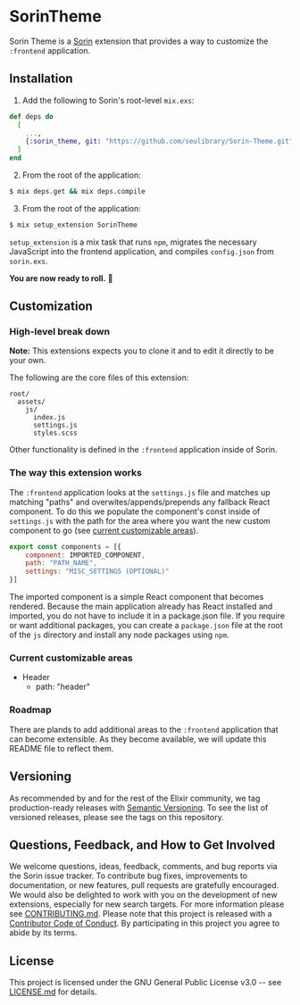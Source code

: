 # SorinTheme

Sorin Theme is a [Sorin](https://github.com/seulibrary/Sorin) extension that provides a way to customize the `:frontend` application.

## Installation

1. Add the following to Sorin's root-level `mix.exs`:

```elixir
def deps do
  [
    ...,
    {:sorin_theme, git: "https://github.com/seulibrary/Sorin-Theme.git"},
  ]
end
```

2. From the root of the application:

```sh
$ mix deps.get && mix deps.compile
```

3. From the root of the application:

```sh
$ mix setup_extension SorinTheme
```

`setup_extension` is a mix task that runs `npm`, migrates the necessary JavaScript into the frontend application, and compiles `config.json` from `sorin.exs`.

**You are now ready to roll.** :red_car:

## Customization

### High-level break down

**Note:** This extensions expects you to clone it and to edit it directly to be your own.

The following are the core files of this extension:

```
root/
  assets/
    js/
      index.js
      settings.js
      styles.scss
```

Other functionality is defined in the `:frontend` application inside of Sorin.

### The way this extension works

The `:frontend` application looks at the `settings.js` file and matches up matching "paths" and overwites/appends/prepends any fallback React component. To do this we populate the component's const inside of `settings.js` with the path for the area where you want the new custom component to go (see [current customizable areas](#current-customizable-areas)).

```js
export const components = [{
    component: IMPORTED_COMPONENT,
    path: "PATH_NAME",
    settings: "MISC_SETTINGS (OPTIONAL)"
}]
```

The imported component is a simple React component that becomes rendered. Because the main application already has React installed and imported, you do not have to include it in a package.json file. If you require or want additional packages, you can create a `package.json` file at the root of the `js` directory and install any node packages using `npm`.

### Current customizable areas

* Header
  * path: "header"

### Roadmap

There are plands to add additional areas to the `:frontend` application that can become extensible. As they become available, we will update this README file to reflect them.

## Versioning

As recommended by and for the rest of the Elixir community, we tag production-ready releases with [Semantic Versioning](http://semver.org/). To see the list of versioned releases, please see the tags on this repository.

## Questions, Feedback, and How to Get Involved

We welcome questions, ideas, feedback, comments, and bug reports via the Sorin issue tracker. To contribute bug fixes, improvements to documentation, or new features, pull requests are gratefully encouraged. We would also be delighted to work with you on the development of new extensions, especially for new search targets. For more information please see [CONTRIBUTING.md](CONTRIBUTING.md). Please note that this project is released with a [Contributor Code of Conduct](code-of-conduct.md). By participating in this project you agree to abide by its terms.

## License

This project is licensed under the GNU General Public License v3.0 -- see [LICENSE.md](LICENSE.md) for details.
